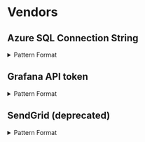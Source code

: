 <!-- WARNING: This README is generated automatically
-->
# Vendors

## Azure SQL Connection String


<details>
<summary>Pattern Format</summary>
<p>

```regex
(?i)[a-z][a-z0-9-]+\.database(?:\.secure)?\.(?:(?:windows|usgovcloudapi)\.net|chinacloudapi\.cn|cloudapi\.de)
```

**Comments / Notes:**

- Current Version: v0.1
- Removed from Secret Scanning for private repositories: https://github.blog/changelog/2021-10-18-secret-scanning-no-longer-supports-azure-sql-connection-strings-in-private-repos/
</p>
</details>



## Grafana API token


<details>
<summary>Pattern Format</summary>
<p>

```regex
eyJrIjoi(?i)[a-z0-9-_=]{42}
```

**Comments / Notes:**

- Current Version: v0.1
</p>
</details>



## SendGrid (deprecated)


<details>
<summary>Pattern Format</summary>
<p>

```regex
SG\.[a-zA-Z0-9-]*\.[a-zA-Z0-9-]*
```

**Comments / Notes:**

- Current Version: v0.1
- Deprecated (supported by Secret Scanning)
</p>
</details>

